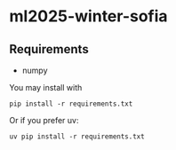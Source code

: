 # ml2025-winter-sofia

## Requirements
- numpy

You may install with 
```shell
pip install -r requirements.txt
```

Or if you prefer uv:
```shell
uv pip install -r requirements.txt
```